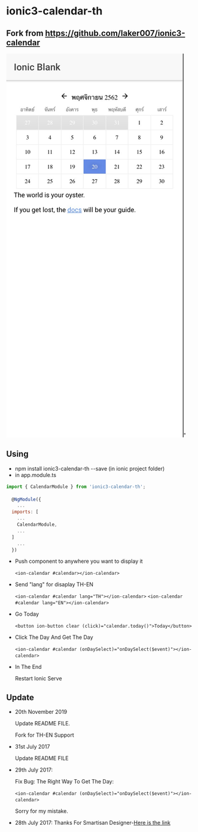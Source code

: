 # ionic3-calendar-th 
## Fork from https://github.com/laker007/ionic3-calendar

![image](https://github.com/helaquiz/ionic3-calendar/blob/master/index.jpg?raw=true)"

## Using

- npm install ionic3-calendar-th --save (in ionic project folder)
- in app.module.ts

``` javascript
import { CalendarModule } from 'ionic3-calendar-th';

  @NgModule({
    ...
  imports: [
    ...
    CalendarModule,
    ...
  ]
    ...
  })
```

- Push component to anywhere you want to display it

  `<ion-calendar #calendar></ion-calendar>`

- Send "lang" for disaplay TH-EN 

  `<ion-calendar #calendar lang="TH"></ion-calendar>`
  `<ion-calendar #calendar lang="EN"></ion-calendar>`

- Go Today

  `<button ion-button clear (click)="calendar.today()">Today</button>`

- Click The Day And Get The Day

  `<ion-calendar #calendar (onDaySelect)="onDaySelect($event)"></ion-calendar>`

- In The End

  Restart Ionic Serve

## Update

- 20th November 2019

  Update README FILE.

  Fork for TH-EN Support

- 31st July 2017

  Update README FILE

- 29th July 2017:

  Fix Bug:
  The Right Way To Get The Day: 

  `<ion-calendar #calendar (onDaySelect)="onDaySelect($event)"></ion-calendar>`

  Sorry for my mistake.

- 28th July 2017:   Thanks For Smartisan Designer-[Here is the link](https://dribbble.com/smartisan_design)
